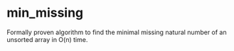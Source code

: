 # min_missing
Formally proven algorithm to find the minimal missing natural number of an unsorted array in O(n) time.
